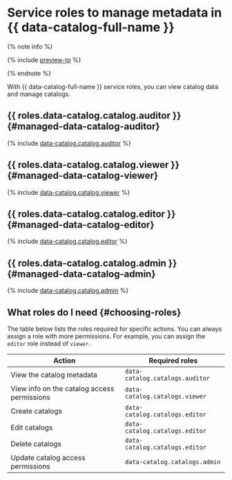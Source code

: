 # Service roles to manage metadata in {{ data-catalog-full-name }}

{% note info %}

{% include [preview-tp](../../_includes/preview-tp.md) %}

{% endnote %}

With {{ data-catalog-full-name }} service roles, you can view catalog data and manage catalogs.

## {{ roles.data-catalog.catalog.auditor }} {#managed-data-catalog-auditor}

{% include [data-catalog.catalog.auditor](../../_roles/data-catalog/catalogs/auditor.md) %}

## {{ roles.data-catalog.catalog.viewer }} {#managed-data-catalog-viewer}

{% include [data-catalog.catalog.viewer](../../_roles/data-catalog/catalogs/viewer.md) %}

## {{ roles.data-catalog.catalog.editor }} {#managed-data-catalog-editor}

{% include [data-catalog.catalog.editor](../../_roles/data-catalog/catalogs/editor.md) %}

## {{ roles.data-catalog.catalog.admin }} {#managed-data-catalog-admin}

{% include [data-catalog.catalog.admin](../../_roles/data-catalog/catalogs/admin.md) %}

## What roles do I need {#choosing-roles}

The table below lists the roles required for specific actions. You can always assign a role with more permissions. For example, you can assign the `editor` role instead of `viewer`.

| Action                                              | Required roles                |
|-------------------------------------------------------|---------------------------------|
| View the catalog metadata                    | `data-catalog.catalogs.auditor` |
| View info on the catalog access permissions | `data-catalog.catalogs.viewer`  |
| Create catalogs                                    | `data-catalog.catalogs.editor`  |
| Edit catalogs                                | `data-catalog.catalogs.editor`  |
| Delete catalogs                                      | `data-catalog.catalogs.editor`  |
| Update catalog access permissions                    | `data-catalog.catalogs.admin`   |